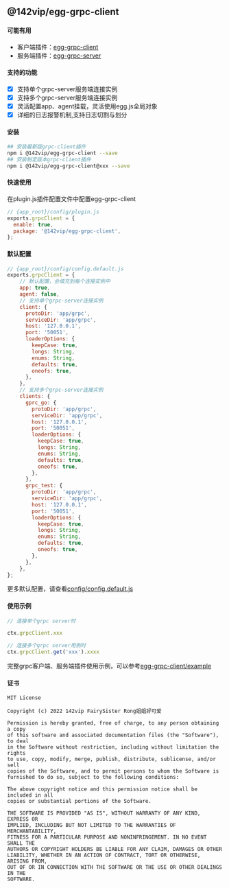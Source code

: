 ## @142vip/egg-grpc-client


#### 可能有用

- 客户端插件：[egg-grpc-client](https://github.com/142vip/egg-grpc-client)
- 服务端插件：[egg-grpc-server](https://github.com/142vip/egg-grpc-server)


#### 支持的功能

- [x] 支持单个grpc-server服务端连接实例
- [x] 支持多个grpc-server服务端连接实例
- [x] 灵活配置app、agent挂载，灵活使用egg.js全局对象
- [x] 详细的日志报警机制,支持日志切割与划分

#### 安装

```bash
## 安装最新版grpc-client插件
npm i @142vip/egg-grpc-client --save
## 安装制定版本grpc-client插件
npm i @142vip/egg-grpc-client@xxx --save
```

#### 快速使用

在plugin.js插件配置文件中配置egg-grpc-client
```js
// {app_root}/config/plugin.js
exports.grpcClient = {
  enable: true,
  package: '@142vip/egg-grpc-client',
};
```

#### 默认配置

```js
// {app_root}/config/config.default.js
exports.grpcClient = {
    // 默认配置，会填充到每个连接实例中
    app: true,
    agent: false,
    // 支持单个grpc-server连接实例
    client: {
      protoDir: 'app/grpc',
      serviceDir: 'app/grpc',
      host: '127.0.0.1',
      port: '50051',
      loaderOptions: {
        keepCase: true,
        longs: String,
        enums: String,
        defaults: true,
        oneofs: true,
      },
    },
    // 支持多个grpc-server连接实例
    clients: {
      gprc_go: {
        protoDir: 'app/grpc',
        serviceDir: 'app/grpc',
        host: '127.0.0.1',
        port: '50051',
        loaderOptions: {
          keepCase: true,
          longs: String,
          enums: String,
          defaults: true,
          oneofs: true,
        },
      },
      grpc_test: {
        protoDir: 'app/grpc',
        serviceDir: 'app/grpc',
        host: '127.0.0.1',
        port: '50051',
        loaderOptions: {
          keepCase: true,
          longs: String,
          enums: String,
          defaults: true,
          oneofs: true,
        },
      },
    },
};
```

更多默认配置，请查看[config/config.default.js](config/config.default.js)

#### 使用示例

```js
// 连接单个grpc server时

ctx.grpcClient.xxx

// 连接多个grpc server用例时
ctx.grpcClient.get('xxx').xxxx

```

完整grpc客户端、服务端插件使用示例，可以参考[egg-grpc-client/example](https://github.com/142vip/egg-grpc-client/example)

#### 证书

```text
MIT License

Copyright (c) 2022 142vip FairySister Rong姐姐好可爱

Permission is hereby granted, free of charge, to any person obtaining a copy
of this software and associated documentation files (the "Software"), to deal
in the Software without restriction, including without limitation the rights
to use, copy, modify, merge, publish, distribute, sublicense, and/or sell
copies of the Software, and to permit persons to whom the Software is
furnished to do so, subject to the following conditions:

The above copyright notice and this permission notice shall be included in all
copies or substantial portions of the Software.

THE SOFTWARE IS PROVIDED "AS IS", WITHOUT WARRANTY OF ANY KIND, EXPRESS OR
IMPLIED, INCLUDING BUT NOT LIMITED TO THE WARRANTIES OF MERCHANTABILITY,
FITNESS FOR A PARTICULAR PURPOSE AND NONINFRINGEMENT. IN NO EVENT SHALL THE
AUTHORS OR COPYRIGHT HOLDERS BE LIABLE FOR ANY CLAIM, DAMAGES OR OTHER
LIABILITY, WHETHER IN AN ACTION OF CONTRACT, TORT OR OTHERWISE, ARISING FROM,
OUT OF OR IN CONNECTION WITH THE SOFTWARE OR THE USE OR OTHER DEALINGS IN THE
SOFTWARE.
```
